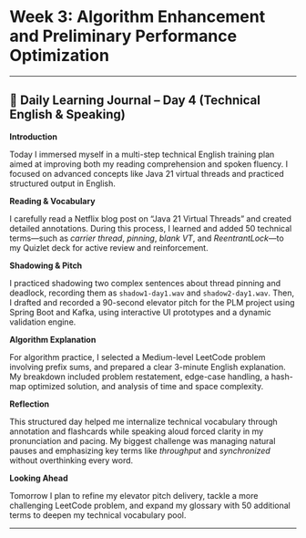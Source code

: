 # Week 3: Algorithm Enhancement and Preliminary Performance Optimization

______________________________________________________________________

## 📘 Daily Learning Journal – Day 4 (Technical English & Speaking)

**Introduction**

Today I immersed myself in a multi-step technical English training plan aimed at improving both my reading comprehension and spoken fluency. I focused on advanced concepts like Java 21 virtual threads and practiced structured output in English.

**Reading & Vocabulary**

I carefully read a Netflix blog post on “Java 21 Virtual Threads” and created detailed annotations. During this process, I learned and added 50 technical terms—such as *carrier thread*, *pinning*, *blank VT*, and *ReentrantLock*—to my Quizlet deck for active review and reinforcement.

**Shadowing & Pitch**

I practiced shadowing two complex sentences about thread pinning and deadlock, recording them as `shadow1-day1.wav` and `shadow2-day1.wav`. Then, I drafted and recorded a 90-second elevator pitch for the PLM project using Spring Boot and Kafka, using interactive UI prototypes and a dynamic validation engine.

**Algorithm Explanation**

For algorithm practice, I selected a Medium-level LeetCode problem involving prefix sums, and prepared a clear 3-minute English explanation. My breakdown included problem restatement, edge-case handling, a hash-map optimized solution, and analysis of time and space complexity.

**Reflection**

This structured day helped me internalize technical vocabulary through annotation and flashcards while speaking aloud forced clarity in my pronunciation and pacing. My biggest challenge was managing natural pauses and emphasizing key terms like *throughput* and *synchronized* without overthinking every word.

**Looking Ahead**

Tomorrow I plan to refine my elevator pitch delivery, tackle a more challenging LeetCode problem, and expand my glossary with 50 additional terms to deepen my technical vocabulary pool.

______________________________________________________________________
